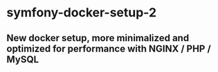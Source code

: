 # symfony-docker-setup-2

## New docker setup, more minimalized and optimized for performance with NGINX / PHP / MySQL

